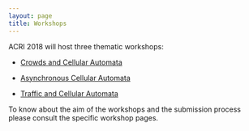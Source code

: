 ```yaml
---
layout: page
title: Workshops
---
```


ACRI 2018 will host three thematic workshops:

- [Crowds and Cellular Automata](/CCA)

- [Asynchronous Cellular Automata](/ACA)

- [Traffic and Cellular Automata](/TCA)

To know about the aim of the workshops and the submission process please consult the specific workshop pages.